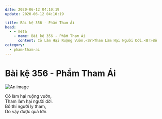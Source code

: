 ```yaml
---
date: 2020-06-12 04:10:19
update: 2020-06-12 04:10:19

title: Bài kệ 356 - Phẩm Tham Ái
head:
  - - meta
    - name: Bài kệ 356 - Phẩm Tham Ái
      content: Cỏ Làm Hại Ruộng Vườn,<Br>Tham Làm Hại Người Đời.<Br>Bố Thí Người Ly Tham,<Br>Do Vậy Được Quả Lớn.<Br>
category:
  - pham-tham-ai
---
```


# Bài kệ 356 - Phẩm Tham Ái

![An image](/img/pham-tham-ai/pham-tham-ai-356.jpg)

Cỏ làm hại ruộng vườn,<br>Tham làm hại người đời.<br>Bố thí người ly tham,<br>Do vậy được quả lớn.<br>
